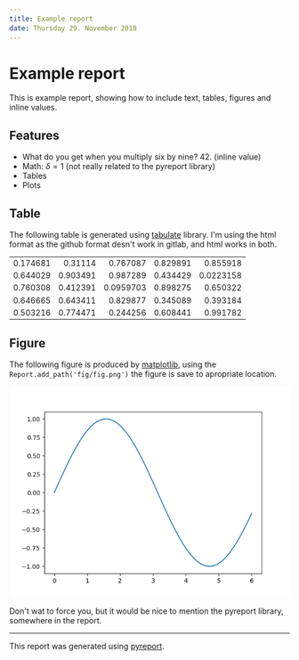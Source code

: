 ```yaml
---
title: Example report
date: Thursday 29. November 2018
---
```


# Example report

This is example report, showing how to include text, tables, figures and inline
values.

## Features

 - What do you get when you multiply six by nine? 42. (inline value)
 - Math: $`\delta = 1`$ (not really related to the pyreport library)
 - Tables
 - Plots

## Table

The following table is generated using [tabulate](https://pypi.org/project/tabulate/) library.
I'm using the html format as the github format desn't work in gitlab, and html works in both.

<div style="align: center">
<table>
<tbody>
<tr><td style="text-align: right;">0.174681</td><td style="text-align: right;">0.31114 </td><td style="text-align: right;">0.767087 </td><td style="text-align: right;">0.829891</td><td style="text-align: right;">0.855918 </td></tr>
<tr><td style="text-align: right;">0.644029</td><td style="text-align: right;">0.903491</td><td style="text-align: right;">0.987289 </td><td style="text-align: right;">0.434429</td><td style="text-align: right;">0.0223158</td></tr>
<tr><td style="text-align: right;">0.760308</td><td style="text-align: right;">0.412391</td><td style="text-align: right;">0.0959703</td><td style="text-align: right;">0.898275</td><td style="text-align: right;">0.650322 </td></tr>
<tr><td style="text-align: right;">0.646665</td><td style="text-align: right;">0.643411</td><td style="text-align: right;">0.829877 </td><td style="text-align: right;">0.345089</td><td style="text-align: right;">0.393184 </td></tr>
<tr><td style="text-align: right;">0.503216</td><td style="text-align: right;">0.774471</td><td style="text-align: right;">0.244256 </td><td style="text-align: right;">0.608441</td><td style="text-align: right;">0.991782 </td></tr>
</tbody>
</table>
</div>

## Figure

The following figure is produced by [matplotlib](https://matplotlib.org), using the `Report.add_path('fig/fig.png')`
the figure is save to apropriate location.

![Test image](fig/fig.png)


Don't wat to force you, but it would be nice to mention the pyreport library, somewhere in the report.

----
This report was generated using [pyreport](https://github.com/liborw/pyreport).
